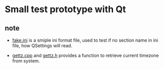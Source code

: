 # Small test prototype with Qt

## note

* [fake.ini](./fake.ini) is a smiple ini format file, used to test if no section name in ini file, how QSettings will read.

* [gettz.cpp](./gettz.cpp) and [gettz.h](./gettz.h) provides a function to retrieve current timezone from system.
